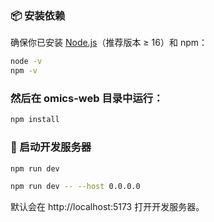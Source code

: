 
### 📦 安装依赖

确保你已安装 [Node.js](https://nodejs.org/)（推荐版本 ≥ 16）和 npm：

```bash
node -v
npm -v
```

### 然后在 omics-web 目录中运行：
```bash
npm install
```

### 🚀 启动开发服务器
```bash
npm run dev
```
```bash
npm run dev -- --host 0.0.0.0
```

默认会在 http://localhost:5173 打开开发服务器。
